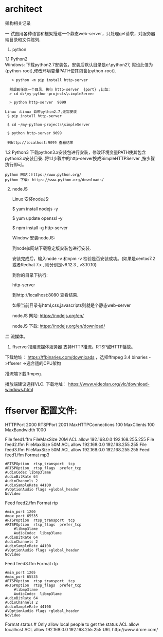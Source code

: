 # architect
架构相关记录

一 试图用各种语言和框架搭建一个静态web-server，只处理get请求，对服务器端目录和文件陈列.

1. python

  1.1 Python2  
    Windows: 
    下载python2.7安装包，安装后默认目录是c:\python27, 假设此值为{python-root},修改环境变量PATH使其包含{python-root}.
    
       > python -m pip install http-server
       
	  然后到任意一个目录，执行 http-server  {port} ;比如:
	  > cd d:\my-python-projects\simpleServer
	  
	  > python http-server  9099
	  
	Linux :Linux 自带python2.7,无需安装
	 $ pip install http-server
	 
	 $ cd ~/my-python-projects\simpleServer
	 
	 $ python http-server 9099
	 
	 到http://localhost:9099 查看结果

  1.2 Python3 
    下载python3.x安装包进行安装，修改环境变量PATH使其包含python3.x安装目录.
	将1.1步骤中的http-server换成SimpleHTTPServer ,按步骤执行即可。
	
	python 网站：https://www.python.org/
	python 下载: https://www.python.org/downloads/
	
2. nodeJS

   Linux 安装nodeJS:
   
   $ yum install nodejs -y
   
   $ yum update openssl -y
   
   $ npm install -g http-server
   
   
   Window 安装nodeJS:
   
    到nodejs网站下载稳定版安装包进行安装.
    
   
   安装完成后，输入node -v 和npm -v 检验是否安装成功。(如果是centos7.2或者Redhat 7.x , 则分别是v6.12.3 , v3.10.10)
 
   到你的目录下执行:
   
   http-server 
   
   到http://localhost:8080 查看结果.
   
   如果当前目录有html,css,javascripts则就是个静态web-server
   
   nodeJS 网站: https://nodejs.org/en/
   
   nodeJS 下载: https://nodejs.org/en/download/
   
  二 流媒体。
   1) ffserver搭建流媒体服务器
  支持HTTP推流，RTSP或HTTP播放。
  
   下载地址： https://ffbinaries.com/downloads ，选择ffmpeg 3.4 binaries ->ffserer ->选合适的CPU架构
   
   推流端下载ffmpeg.
   
   播放端建议选择VLC. 下载地址： https://www.videolan.org/vlc/download-windows.html
   
   # ffserver 配置文件:
   
   HTTPPort 2000
RTSPPort 2001
MaxHTTPConnections 100
MaxClients 100
MaxBandwidth 1000


<Feed feed1.ffm>
        File feed1.ffm
        FileMaxSize 20M
        ACL allow 192.168.0.0  192.168.255.255
</Feed>

<Feed feed2.ffm>
        File feed2.ffm
        FileMaxSize 50M
        ACL allow 192.168.0.0  192.168.255.255
</Feed>

<Feed feed3.ffm>
        File feed3.ffm
        FileMaxSize 50M
        ACL allow 192.168.0.0  192.168.255.255
</Feed>

<Stream live.mp3>
        Feed feed1.ffm
	Format mp3

	#RTSPOption  rtsp_transport  tcp
	#RTSPOption  rtsp_flags  prefer_tcp
	AudioCodec libmp3lame
	AudioBitRate 64
	AudioChannels 2
	AudioSampleRate 44100
	AVOptionAudio flags +global_header
	NoVideo
</Stream>
 
<Stream live.sdp>
        Feed  feed2.ffm
	Format rtp

	#min_port 1200
	#max_port 65535
	#RTSPOption  rtsp_transport  tcp
  	#RTSPOption  rtsp_flags  prefer_tcp
        #libmp3lame
        AudioCodec  libmp3lame
	AudioBitRate 64
	AudioChannels 2
	AudioSampleRate 44100
	AVOptionAudio flags +global_header
	NoVideo
</Stream>

<Stream file.sdp>
        Feed  feed3.ffm
	Format rtp

	#min_port 1205
	#max_port 65535
	#RTSPOption  rtsp_transport  tcp
	#RTSPOption  rtsp_flags  prefer_tcp 
        #libmp3lame
        AudioCodec  libmp3lame
	AudioBitRate 64
	AudioChannels 2
	AudioSampleRate 44100
	AVOptionAudio flags +global_header
	NoVideo
</Stream>


<Stream stat.html>
	Format status
	# Only allow local people to get the status
	ACL allow localhost
	ACL allow 192.168.0.0 192.168.255.255
</Stream>

<Redirect index.html>
	URL http://www.drore.com/
</Redirect>
   
   
   
    
   
   
   
   
   

